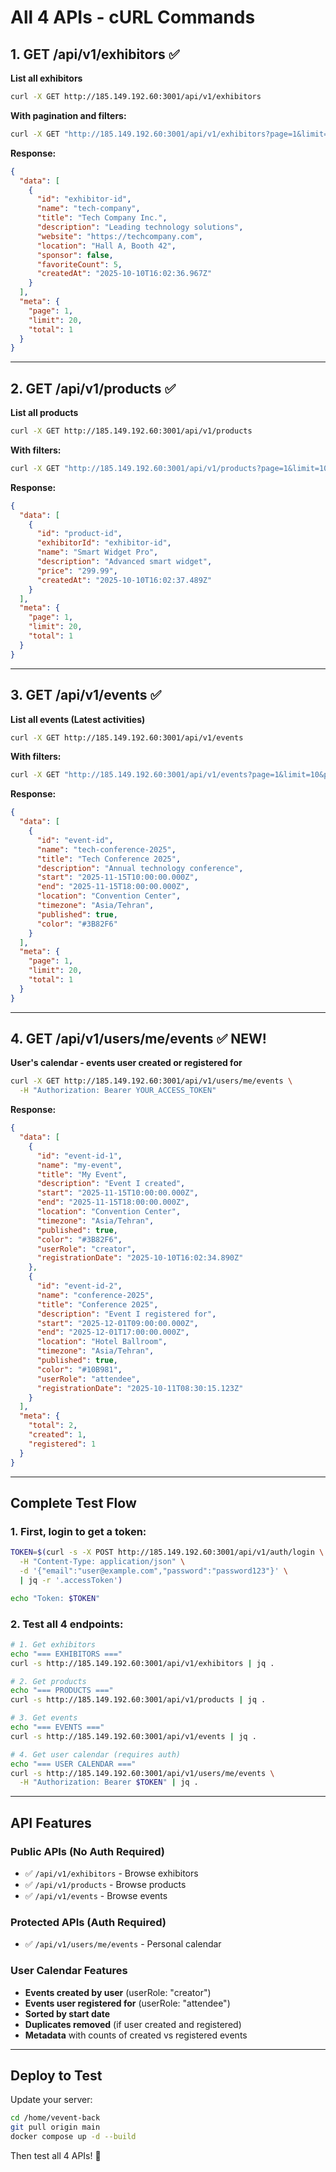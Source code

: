 # All 4 APIs - cURL Commands

## 1. GET /api/v1/exhibitors ✅
**List all exhibitors**

```bash
curl -X GET http://185.149.192.60:3001/api/v1/exhibitors
```

**With pagination and filters:**
```bash
curl -X GET "http://185.149.192.60:3001/api/v1/exhibitors?page=1&limit=10&sponsor=true&q=tech"
```

**Response:**
```json
{
  "data": [
    {
      "id": "exhibitor-id",
      "name": "tech-company",
      "title": "Tech Company Inc.",
      "description": "Leading technology solutions",
      "website": "https://techcompany.com",
      "location": "Hall A, Booth 42",
      "sponsor": false,
      "favoriteCount": 5,
      "createdAt": "2025-10-10T16:02:36.967Z"
    }
  ],
  "meta": {
    "page": 1,
    "limit": 20,
    "total": 1
  }
}
```

---

## 2. GET /api/v1/products ✅
**List all products**

```bash
curl -X GET http://185.149.192.60:3001/api/v1/products
```

**With filters:**
```bash
curl -X GET "http://185.149.192.60:3001/api/v1/products?page=1&limit=10&q=widget&exhibitorId=EXHIBITOR_ID"
```

**Response:**
```json
{
  "data": [
    {
      "id": "product-id",
      "exhibitorId": "exhibitor-id",
      "name": "Smart Widget Pro",
      "description": "Advanced smart widget",
      "price": "299.99",
      "createdAt": "2025-10-10T16:02:37.489Z"
    }
  ],
  "meta": {
    "page": 1,
    "limit": 20,
    "total": 1
  }
}
```

---

## 3. GET /api/v1/events ✅
**List all events (Latest activities)**

```bash
curl -X GET http://185.149.192.60:3001/api/v1/events
```

**With filters:**
```bash
curl -X GET "http://185.149.192.60:3001/api/v1/events?page=1&limit=10&published=true&upcoming=true"
```

**Response:**
```json
{
  "data": [
    {
      "id": "event-id",
      "name": "tech-conference-2025",
      "title": "Tech Conference 2025",
      "description": "Annual technology conference",
      "start": "2025-11-15T10:00:00.000Z",
      "end": "2025-11-15T18:00:00.000Z",
      "location": "Convention Center",
      "timezone": "Asia/Tehran",
      "published": true,
      "color": "#3B82F6"
    }
  ],
  "meta": {
    "page": 1,
    "limit": 20,
    "total": 1
  }
}
```

---

## 4. GET /api/v1/users/me/events ✅ **NEW!**
**User's calendar - events user created or registered for**

```bash
curl -X GET http://185.149.192.60:3001/api/v1/users/me/events \
  -H "Authorization: Bearer YOUR_ACCESS_TOKEN"
```

**Response:**
```json
{
  "data": [
    {
      "id": "event-id-1",
      "name": "my-event",
      "title": "My Event",
      "description": "Event I created",
      "start": "2025-11-15T10:00:00.000Z",
      "end": "2025-11-15T18:00:00.000Z",
      "location": "Convention Center",
      "timezone": "Asia/Tehran",
      "published": true,
      "color": "#3B82F6",
      "userRole": "creator",
      "registrationDate": "2025-10-10T16:02:34.890Z"
    },
    {
      "id": "event-id-2",
      "name": "conference-2025",
      "title": "Conference 2025",
      "description": "Event I registered for",
      "start": "2025-12-01T09:00:00.000Z",
      "end": "2025-12-01T17:00:00.000Z",
      "location": "Hotel Ballroom",
      "timezone": "Asia/Tehran",
      "published": true,
      "color": "#10B981",
      "userRole": "attendee",
      "registrationDate": "2025-10-11T08:30:15.123Z"
    }
  ],
  "meta": {
    "total": 2,
    "created": 1,
    "registered": 1
  }
}
```

---

## Complete Test Flow

### 1. First, login to get a token:

```bash
TOKEN=$(curl -s -X POST http://185.149.192.60:3001/api/v1/auth/login \
  -H "Content-Type: application/json" \
  -d '{"email":"user@example.com","password":"password123"}' \
  | jq -r '.accessToken')

echo "Token: $TOKEN"
```

### 2. Test all 4 endpoints:

```bash
# 1. Get exhibitors
echo "=== EXHIBITORS ==="
curl -s http://185.149.192.60:3001/api/v1/exhibitors | jq .

# 2. Get products
echo "=== PRODUCTS ==="
curl -s http://185.149.192.60:3001/api/v1/products | jq .

# 3. Get events
echo "=== EVENTS ==="
curl -s http://185.149.192.60:3001/api/v1/events | jq .

# 4. Get user calendar (requires auth)
echo "=== USER CALENDAR ==="
curl -s http://185.149.192.60:3001/api/v1/users/me/events \
  -H "Authorization: Bearer $TOKEN" | jq .
```

---

## API Features

### Public APIs (No Auth Required)
- ✅ `/api/v1/exhibitors` - Browse exhibitors
- ✅ `/api/v1/products` - Browse products  
- ✅ `/api/v1/events` - Browse events

### Protected APIs (Auth Required)
- ✅ `/api/v1/users/me/events` - Personal calendar

### User Calendar Features
- **Events created by user** (userRole: "creator")
- **Events user registered for** (userRole: "attendee")
- **Sorted by start date**
- **Duplicates removed** (if user created and registered)
- **Metadata** with counts of created vs registered events

---

## Deploy to Test

Update your server:

```bash
cd /home/vevent-back
git pull origin main
docker compose up -d --build
```

Then test all 4 APIs! 🚀
